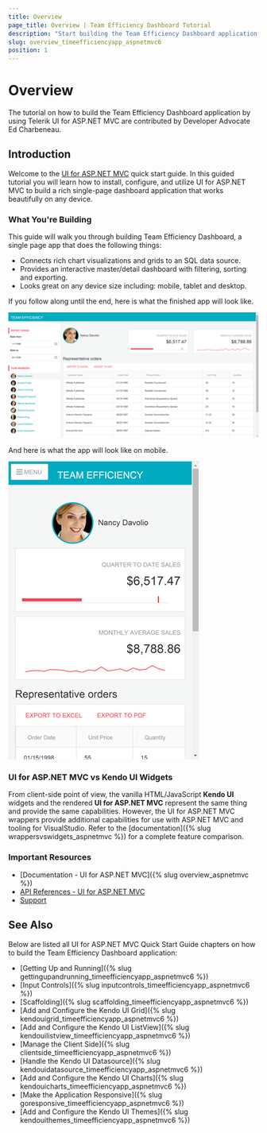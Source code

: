 ```yaml
---
title: Overview
page_title: Overview | Team Efficiency Dashboard Tutorial
description: "Start building the Team Efficiency Dashboard application by using Telerik UI for ASP.NET MVC."
slug: overview_timeefficiencyapp_aspnetmvc6
position: 1
---
```


# Overview

The tutorial on how to build the Team Efficiency Dashboard application by using Telerik UI for ASP.NET MVC are contributed by Developer Advocate Ed Charbeneau.

## Introduction

Welcome to the [UI for ASP.NET MVC](http://www.telerik.com/aspnet-mvc) quick start guide. In this guided tutorial you will learn how to install, configure, and utilize UI for ASP.NET MVC to build a rich single-page dashboard application that works beautifully on any device.

### What You're Building

This guide will walk you through building Team Efficiency Dashboard, a single page app that does the following things:

- Connects rich chart visualizations and grids to an SQL data source.
- Provides an interactive master/detail dashboard with filtering, sorting and exporting.
- Looks great on any device size including: mobile, tablet and desktop.

If you follow along until the end, here is what the finished app will look like.

![](images/chapter0/dashboard.jpg)

And here is what the app will look like on mobile.

![](images/chapter0/mobile-dashboard.jpg)

### UI for ASP.NET MVC vs Kendo UI Widgets

From client-side point of view, the vanilla HTML/JavaScript **Kendo UI** widgets and the rendered **UI for ASP.NET MVC** represent the same thing and provide the same capabilities.
However, the UI for ASP.NET MVC wrappers provide additional capabilities for use with ASP.NET MVC and tooling for VisualStudio. Refer to the [documentation]({% slug wrappersvswidgets_aspnetmvc %}) for a complete feature comparison.

### Important Resources

- [Documentation - UI for ASP.NET MVC]({% slug overview_aspnetmvc %})
- [API References - UI for ASP.NET MVC](/api/aspnet-mvc/Kendo.Mvc/AggregateFunction)
- [Support](http://www.telerik.com/account/support-tickets/my-support-tickets.aspx)

## See Also

Below are listed all UI for ASP.NET MVC Quick Start Guide chapters on how to build the Team Efficiency Dashboard application:

* [Getting Up and Running]({% slug gettingupandrunning_timeefficiencyapp_aspnetmvc6 %})
* [Input Controls]({% slug inputcontrols_timeefficiencyapp_aspnetmvc6 %})
* [Scaffolding]({% slug scaffolding_timeefficiencyapp_aspnetmvc6 %})
* [Add and Configure the Kendo UI Grid]({% slug kendouigrid_timeefficiencyapp_aspnetmvc6 %})
* [Add and Configure the Kendo UI ListView]({% slug kendouilistview_timeefficiencyapp_aspnetmvc6 %})
* [Manage the Client Side]({% slug clientside_timeefficiencyapp_aspnetmvc6 %})
* [Handle the Kendo UI Datasource]({% slug kendouidatasource_timeefficiencyapp_aspnetmvc6 %})
* [Add and Configure the Kendo UI Charts]({% slug kendouicharts_timeefficiencyapp_aspnetmvc6 %})
* [Make the Application Responsive]({% slug goresponsive_timeefficiencyapp_aspnetmvc6 %})
* [Add and Configure the Kendo UI Themes]({% slug kendouithemes_timeefficiencyapp_aspnetmvc6 %})
